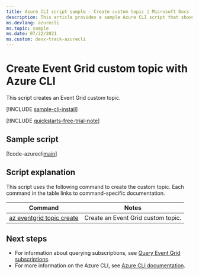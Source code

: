 ```yaml
---
title: Azure CLI script sample - Create custom topic | Microsoft Docs
description: This article provides a sample Azure CLI script that shows how to create an Azure Event Grid custom topic.
ms.devlang: azurecli
ms.topic: sample
ms.date: 07/22/2021 
ms.custom: devx-track-azurecli
---
```


# Create Event Grid custom topic with Azure CLI

This script creates an Event Grid custom topic.

[!INCLUDE [sample-cli-install](../../../includes/sample-cli-install.md)]

[!INCLUDE [quickstarts-free-trial-note](../../../includes/quickstarts-free-trial-note.md)]

## Sample script

[!code-azurecli[main](../../../cli_scripts/event-grid/create-custom-topic/create-custom-topic.sh "Create custom topic")]

## Script explanation

This script uses the following command to create the custom topic. Each command in the table links to command-specific documentation.

| Command | Notes |
|---|---|
| [az eventgrid topic create](/cli/azure/eventgrid/topic#az_eventgrid_topic_create) | Create an Event Grid custom topic. |


## Next steps

* For information about querying subscriptions, see [Query Event Grid subscriptions](../query-event-subscriptions.md).
* For more information on the Azure CLI, see [Azure CLI documentation](/cli/azure).
